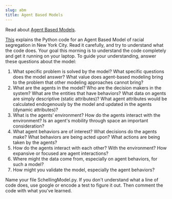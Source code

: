 ```yaml
---
slug: abm
title: Agent Based Models
---
```


Read about [Agent Based Models](http://www.palgrave-journals.com/jos/journal/v4/n3/full/jos20103a.html).

[This](https://www.binpress.com/tutorial/introduction-to-agentbased-models-an-implementation-of-schelling-model-in-python/144) explains the Python code for an Agent Based Model of racial segregation in New York City.  Read it carefully, and try to understand what the code does.  Your goal this morning is to understand the code completely and get it running on your laptop.  To guide your understanding, answer these questions about the model:

 1.	What specific problem is solved by the model? What specific questions does the model answer? What value does agent-based modeling bring to the problem that other modeling approaches cannot bring?
 2.	What are the agents in the model? Who are the decision makers in the system? What are the entities that have behaviors? What data on agents are simply descriptive (static attributes)? What agent attributes would be calculated endogenously by the model and updated in the agents (dynamic attributes)?
 3.	What is the agents’ environment? How do the agents interact with the environment? Is an agent's mobility through space an important consideration?
 4.	What agent behaviors are of interest? What decisions do the agents make? What behaviors are being acted upon? What actions are being taken by the agents?
 5.	How do the agents interact with each other? With the environment? How expansive or focused are agent interactions?
 6.	Where might the data come from, especially on agent behaviors, for such a model?
 7.	How might you validate the model, especially the agent behaviors?

Name your file SchellingModel.py. If you don't understand what a line of code does, use google or encode a test to figure it out.  Then comment the code with what you've learned.
